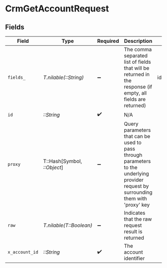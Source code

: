 # CrmGetAccountRequest


## Fields

| Field                                                                                                                                  | Type                                                                                                                                   | Required                                                                                                                               | Description                                                                                                                            | Example                                                                                                                                |
| -------------------------------------------------------------------------------------------------------------------------------------- | -------------------------------------------------------------------------------------------------------------------------------------- | -------------------------------------------------------------------------------------------------------------------------------------- | -------------------------------------------------------------------------------------------------------------------------------------- | -------------------------------------------------------------------------------------------------------------------------------------- |
| `fields_`                                                                                                                              | *T.nilable(::String)*                                                                                                                  | :heavy_minus_sign:                                                                                                                     | The comma separated list of fields that will be returned in the response (if empty, all fields are returned)                           | id,remote_id,owner_id,remote_owner_id,name,description,industries,annual_revenue,website,addresses,phone_numbers,created_at,updated_at |
| `id`                                                                                                                                   | *::String*                                                                                                                             | :heavy_check_mark:                                                                                                                     | N/A                                                                                                                                    |                                                                                                                                        |
| `proxy`                                                                                                                                | T::Hash[Symbol, *::Object*]                                                                                                            | :heavy_minus_sign:                                                                                                                     | Query parameters that can be used to pass through parameters to the underlying provider request by surrounding them with 'proxy' key   |                                                                                                                                        |
| `raw`                                                                                                                                  | *T.nilable(T::Boolean)*                                                                                                                | :heavy_minus_sign:                                                                                                                     | Indicates that the raw request result is returned                                                                                      |                                                                                                                                        |
| `x_account_id`                                                                                                                         | *::String*                                                                                                                             | :heavy_check_mark:                                                                                                                     | The account identifier                                                                                                                 |                                                                                                                                        |